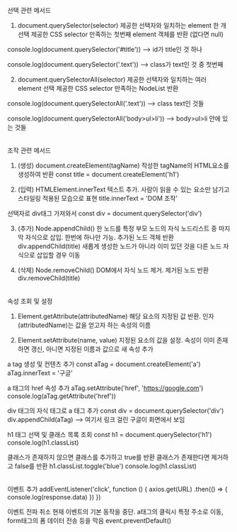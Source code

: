######
선택 관련 메서드
1. document.querySelector(selector)
제공한 선택자와 일치하는 element 한 개 선택
제공한 CSS selector 만족하는 첫번째 element 객체를 반환 (없다면 null)

console.log(document.querySelector('#title')) 
--> id가 title인 것 하나

console.log(document.querySelector('.text'))
--> class가 text인 것 중 첫번째

2. document.querySelectorAll(selector)
제공한 선택자와 일치하는 여러 element 선택
제공한 CSS selector 만족하는 NodeList 반환

console.log(document.querySelectorAll('.text'))
--> class text인 것들

console.log(document.querySelectorAll('body>ul>li'))
--> body>ul>li 안에 있는 것들

######
조작 관련 메서드
1. (생성) document.createElement(tagName)
작성한 tagName의 HTML요소를 생성하여 반환
const title = document.createElement('h1')

2. (입력) HTMLElement.innerText
텍스트 추가. 사람이 읽을 수 있는 요소만 남기고 스타일링 적용된 모습으로 표현
title.innerText = 'DOM 조작'

선택자로 div태그 가져와서
const div = document.querySelector('div')

3. (추가) Node.appendChild()
한 노드를 특정 부모 노드의 자식 노드리스트 중 마지막 자식으로 삽입.
한번에 하나만 가능. 추가된 노드 객체 반환
div.appendChild(title)
새롭게 생성한 노드가 아니라 이미 있던 것을 다른 노드 자식으로 삽입할 경우 이동

4. (삭제) Node.removeChild()
DOM에서 자식 노드 제거. 제거된 노드 반환   
div.removeChild(title)

######
속성 조회 및 설정
1. Element.getAttribute(attributedName)
해당 요소의 지정된 값 반환. 인자(attributedName)는 값을 얻고자 하는 속성의 이름

2. Element.setAttribute(name, value)
지정된 요소의 값을 설정. 속성이 이미 존재하면 갱신, 아니면 지정된 이름과 값으로
새 속성 추가

a tag 생성 및 컨텐츠 추가
const aTag = document.createElement('a')
aTag.innerText = '구글'

a 태그의 href 속성 추가 
aTag.setAttribute('href', 'https://google.com')
console.log(aTag.getAttribute('href'))

div 태그의 자식 태그로 a 태그 추가
const div = document.querySelector('div')
div.appendChild(aTag) --> 여기서 링크 걸린 구글이 화면에서 보임

h1 태그 선택 및 클래스 목록 조회
const h1 = document.querySelector('h1')
console.log(h1.classList)

클래스가 존재하지 않으면 클래스를 추가하고 true를 반환
클래스가 존재한다면 제거하고 false를 반환
h1.classList.toggle('blue')
console.log(h1.classList)

######
이벤트 추가
addEventListener('click', function () {
  axios.get(URL)
    .then(() => {
      console.log(response.data)
    })
})

이벤트 전파 취소
현재 이벤트의 기본 동작을 중단. a태그의 클릭시 특정 주소로 이동, form태그의 폼 데이터 전송 등을 막음
event.preventDefault() 